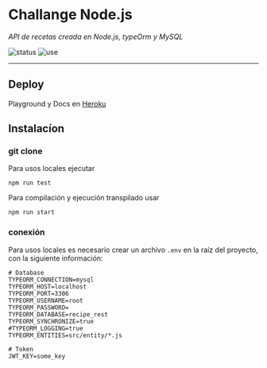 # Challange Node.js
_API de recetas creada en Node.js, typeOrm y MySQL_

![status](https://img.shields.io/badge/status-OK-green) ![use](https://img.shields.io/badge/use-graphql--apollo-blue)

----

## Deploy
Playground y Docs en [Heroku]()

## Instalacíon
### git clone
Para usos locales ejecutar
```
npm run test
```
Para compilación y ejecución transpilado usar
```
npm run start
```

### conexión
 Para usos locales es necesario crear un archivo  `.env` en la raíz del proyecto, con la siguiente información:
```
# Database
TYPEORM_CONNECTION=mysql
TYPEORM_HOST=localhost
TYPEORM_PORT=3306
TYPEORM_USERNAME=root
TYPEORM_PASSWORD=
TYPEORM_DATABASE=recipe_rest
TYPEORM_SYNCHRONIZE=true
#TYPEORM_LOGGING=true
TYPEORM_ENTITIES=src/entity/*.js

# Token
JWT_KEY=some_key
```
